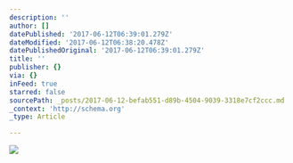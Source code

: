 ```yaml
---
description: ''
author: []
datePublished: '2017-06-12T06:39:01.279Z'
dateModified: '2017-06-12T06:38:20.478Z'
datePublishedOriginal: '2017-06-12T06:39:01.279Z'
title: ''
publisher: {}
via: {}
inFeed: true
starred: false
sourcePath: _posts/2017-06-12-befab551-d89b-4504-9039-3318e7cf2ccc.md
_context: 'http://schema.org'
_type: Article

---
```

![](https://the-grid-user-content.s3-us-west-2.amazonaws.com/93063fe9-cc47-4359-b522-03d01dcf786a.jpg)